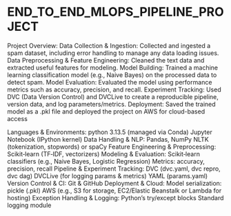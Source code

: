 # END_TO_END_MLOPS_PIPELINE_PROJECT

Project Overview:
Data Collection & Ingestion:      Collected and ingested a spam dataset, including error handling to manage any data loading issues.
Data Preprocessing & Feature Engineering:      Cleaned the text data and extracted useful features for modeling.
Model Building:     Trained a machine learning classification model (e.g., Naive Bayes) on the processed data to detect spam.
Model Evaluation:   Evaluated the model using performance metrics such as accuracy, precision, and recall.
Experiment Tracking:    Used DVC (Data Version Control) and DVCLive to create a reproducible pipeline, version data, and log parameters/metrics.
Deployment:   Saved the trained model as a .pkl file and deployed the project on AWS for cloud-based access


Languages & Environments:
     python 3.13.5 (managed via Conda)
     Jupyter Notebook (IPython kernel)
Data Handling & NLP:
  Pandas, NumPy
  NLTK (tokenization, stopwords) or spaCy
Feature Engineering & Preprocessing:
    Scikit‑learn (TF‑IDF, vectorizers)
Modeling & Evaluation:
    Scikit‑learn classifiers (e.g., Naive Bayes, Logistic Regression)
Metrics: 
   accuracy, precision, recall
Pipeline & Experiment Tracking:
    DVC (dvc.yaml, dvc repro, dvc dag)
    DVCLive (for logging params & metrics)
    YAML (params.yaml)
Version Control & CI:
     Git & GitHub
Deployment & Cloud:
    Model serialization: pickle (.pkl)
    AWS (e.g., S3 for storage, EC2/Elastic Beanstalk or Lambda for hosting)
Exception Handling & Logging:
  Python’s try/except blocks
  Standard logging module
